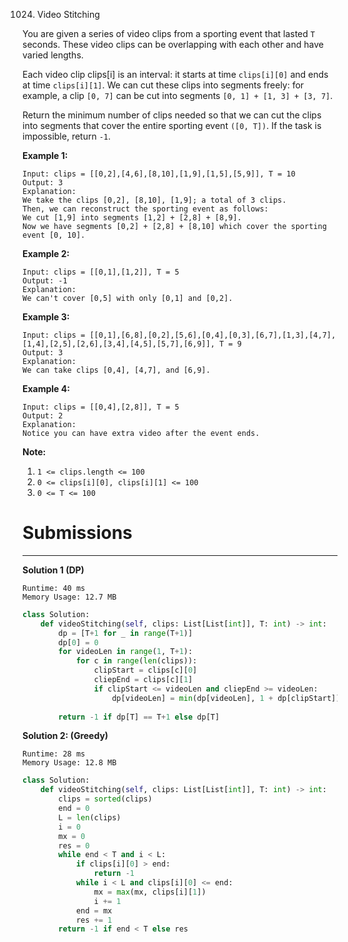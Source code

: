 1024. Video Stitching

You are given a series of video clips from a sporting event that lasted `T` seconds.  These video clips can be overlapping with each other and have varied lengths.

Each video clip clips[i] is an interval: it starts at time `clips[i][0]` and ends at time `clips[i][1]`.  We can cut these clips into segments freely: for example, a clip `[0, 7]` can be cut into segments `[0, 1] + [1, 3] + [3, 7]`.

Return the minimum number of clips needed so that we can cut the clips into segments that cover the entire sporting event `([0, T])`.  If the task is impossible, return `-1`.

 

**Example 1:**

```
Input: clips = [[0,2],[4,6],[8,10],[1,9],[1,5],[5,9]], T = 10
Output: 3
Explanation: 
We take the clips [0,2], [8,10], [1,9]; a total of 3 clips.
Then, we can reconstruct the sporting event as follows:
We cut [1,9] into segments [1,2] + [2,8] + [8,9].
Now we have segments [0,2] + [2,8] + [8,10] which cover the sporting event [0, 10].
```

**Example 2:**

```
Input: clips = [[0,1],[1,2]], T = 5
Output: -1
Explanation: 
We can't cover [0,5] with only [0,1] and [0,2].
```

**Example 3:**

```
Input: clips = [[0,1],[6,8],[0,2],[5,6],[0,4],[0,3],[6,7],[1,3],[4,7],[1,4],[2,5],[2,6],[3,4],[4,5],[5,7],[6,9]], T = 9
Output: 3
Explanation: 
We can take clips [0,4], [4,7], and [6,9].
```

**Example 4:**

```
Input: clips = [[0,4],[2,8]], T = 5
Output: 2
Explanation: 
Notice you can have extra video after the event ends.
```

**Note:**

1. `1 <= clips.length <= 100`
1. `0 <= clips[i][0], clips[i][1] <= 100`
1. `0 <= T <= 100`

# Submissions
---
**Solution 1 (DP)**
```
Runtime: 40 ms
Memory Usage: 12.7 MB
```
```python
class Solution:
    def videoStitching(self, clips: List[List[int]], T: int) -> int:
        dp = [T+1 for _ in range(T+1)]
        dp[0] = 0
        for videoLen in range(1, T+1):
            for c in range(len(clips)):
                clipStart = clips[c][0]
                cliepEnd = clips[c][1]
                if clipStart <= videoLen and cliepEnd >= videoLen:
                    dp[videoLen] = min(dp[videoLen], 1 + dp[clipStart])
                    
        return -1 if dp[T] == T+1 else dp[T]
```

**Solution 2: (Greedy)**
```
Runtime: 28 ms
Memory Usage: 12.8 MB
```
```python
class Solution:
    def videoStitching(self, clips: List[List[int]], T: int) -> int:
        clips = sorted(clips)
        end = 0
        L = len(clips)
        i = 0
        mx = 0
        res = 0
        while end < T and i < L:
            if clips[i][0] > end:
                return -1
            while i < L and clips[i][0] <= end:
                mx = max(mx, clips[i][1])
                i += 1
            end = mx
            res += 1
        return -1 if end < T else res

```